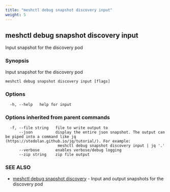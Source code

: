```yaml
---
title: "meshctl debug snapshot discovery input"
weight: 5
---
```

## meshctl debug snapshot discovery input

Input snapshot for the discovery pod

### Synopsis

Input snapshot for the discovery pod

```
meshctl debug snapshot discovery input [flags]
```

### Options

```
  -h, --help   help for input
```

### Options inherited from parent commands

```
  -f, --file string   file to write output to
      --json          display the entire json snapshot. The output can be piped into a command like jq (https://stedolan.github.io/jq/tutorial/). For example:
                       meshctl debug snapshot discovery input | jq '.'
      --verbose       enables verbose/debug logging
      --zip string    zip file output
```

### SEE ALSO

* [meshctl debug snapshot discovery](../meshctl_debug_snapshot_discovery)	 - Input and output snapshots for the discovery pod

